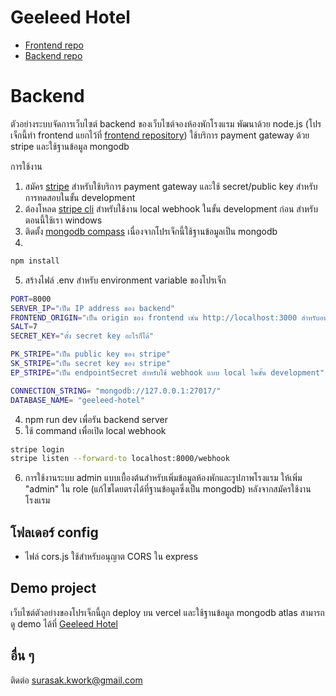 # Geeleed Hotel

- [Frontend repo](https://github.com/Geeleed/geeleed-hotel)
- [Backend repo](https://github.com/Geeleed/geeleed-hotel-backend)

# Backend

ตัวอย่างระบบจัดการเว็บไซต์ backend ของเว็บไซต์จองห้องพักโรงแรม พัฒนาด้วย node.js (โปรเจ็กนี้ทำ frontend แยกไว้ที่ [frontend repository](https://github.com/Geeleed/geeleed-hotel)) ใช้บริการ payment gateway ด้วย stripe และใช้ฐานข้อมูล mongodb

การใช้งาน

1. สมัคร [stripe](https://dashboard.stripe.com/register) สำหรับใช้บริการ payment gateway และใช้ secret/public key สำหรับการทดสอบในขั้น development
2. ต้องโหลด [stripe cli](https://docs.stripe.com/stripe-cli) สำหรับใช้งาน local webhook ในขั้น development ก่อน สำหรับตอนนี้ใช้เรา windows
3. ติดตั้ง [mongodb compass](https://www.mongodb.com/try/download/shell) เนื่องจากโปรเจ็กนี้ใช้ฐานข้อมูลเป็น mongodb
4.

```bash
npm install
```

5. สร้างไฟล์ .env สำหรับ environment variable ของโปรเจ็ก

```bash
PORT=8000
SERVER_IP="เป็น IP address ของ backend"
FRONTEND_ORIGIN="เป็น origin ของ frontend เช่น http://localhost:3000 สำหรับอนุญาต cors"
SALT=7
SECRET_KEY="ตั้ง secret key อะไรก็ได้"

PK_STRIPE="เป็น public key ของ stripe"
SK_STRIPE="เป็น secret key ของ stripe"
EP_STRIPE="เป็น endpointSecret สำหรับใช้ webhook แบบ local ในขั้น development"

CONNECTION_STRING= "mongodb://127.0.0.1:27017/"
DATABASE_NAME= "geeleed-hotel"
```

4. npm run dev เพื่อรัน backend server
5. ใช้ command เพื่อเปิด local webhook

```bash
stripe login
stripe listen --forward-to localhost:8000/webhook
```

6. การใช้งานระบบ admin แบบเบื้องต้นสำหรับเพิ่มข้อมูลห้องพักและรูปภาพโรงแรม ให้เพิ่ม "admin" ใน role (แก้ไขโดยตรงได้ที่ฐานข้อมูลซึ่งเป็น mongodb) หลังจากสมัครใช้งานโรงแรม

## โฟลเดอร์ config

- ไฟล์ cors.js ใช้สำหรับอนุญาต CORS ใน express

## Demo project

เว็บไซต์ตัวอย่างของโปรเจ็กนี้ถูก deploy บน vercel และใช้ฐานข้อมูล mongodb atlas สามารถดู demo ได้ที่ [Geeleed Hotel](https://geeleed-hotel.vercel.app/)

## อื่น ๆ

ติดต่อ surasak.kwork@gmail.com
